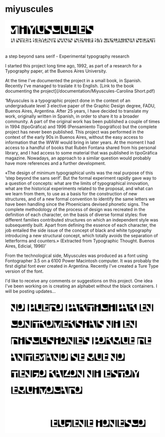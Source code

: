 # miyuscules

![Miyuscules Title](https://raw.githubusercontent.com/carolinashort/miyuscules/master/documentation/imgs/miyuscules-presentation.png)

a step beyond sans serif - Experimental typography research


I started this project long time ago, 1992, as part of a research for a Typography paper, at the Buenos Aires University.

At the time I've documented the project in a small book, in Spanish. Recently I've managed to traslate it to English.
[Link to the book documenting the project](/documentation/Miyuscules-Carolina Short.pdf)

‘Miyuscules is a typographic project done in the context of an undergraduate level 3 elective paper of the Graphic Design degree, FADU, Buenos Aires, Argentina. After 25 years, I have decided to translate my work, originally written in Spanish, in order to share it to a broader community. A part of the original work has been published a couple of times in 1994 (tipoGráfica) and 1996 (Pensamiento Tipográfico) but the complete project has never been published.
This project was performed in the context of the early 90s in Buenos Aires, without the easy access to information that the WWW would bring in later years. At the moment I had access to a handful of books that Rubén Fontana shared from his personal library, and I had access to some material that was published in tipoGráfica magazine. Nowadays, an approach to a similar question would probably have more references and a further development.

«The design of minimum typographical units was the real purpose of this ‘step beyond the sans serif’. But the formal experiment rapidly gave way to a question of concepts: what are the limits of typographical innovation, what are the historical experiments related to the proposal, and what can we learn from them, to use as a basis for the construction of new structures, and of a new formal convention to identify the same letters we have been handling since the Phoenicians devised phonetic signs. The complete methodology of the process of design was recreated in the definition of each character, on the basis of diverse formal styles: five different families contributed structures on which an independent style was subsequently built. Apart from defining the essence of each character, the job entailed the side issue of the concept of black and white typography introducing a new structural concept, which totally avoids the separation of letterforms and counters.» (Extracted from Typographic Thought. Buenos Aires, Edicial, 1996)’

From the technological side, Miyuscules was produced as a font using Fontographer 3.5 on a 6100 Power Macintosh computer. It was probably the first digital font ever created in Argentina. Recently I've created a Ture Type version of the font.


I'd like to receive any comments or suggestions on this project. One idea I've been working on is creating an alphabet without the black containers. I will be posting updates…

![Miyuscules Text](https://raw.githubusercontent.com/carolinashort/miyuscules/master/sample.png)

